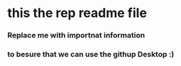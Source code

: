 # this the rep readme file

### Replace me with importnat information
### to besure that we can use the githup Desktop :) 